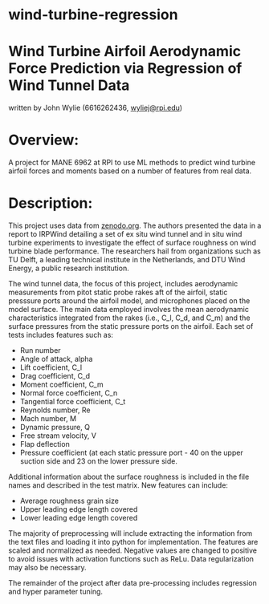 # wind-turbine-regression
# Wind Turbine Airfoil Aerodynamic Force Prediction via Regression of Wind Tunnel Data
written by John Wylie (6616262436, wyliej@rpi.edu)

# Overview:
A project for MANE 6962 at RPI to use ML methods to predict wind turbine airfoil forces and moments based on a number of features from real data.

# Description:
This project uses data from [zenodo.org](https://zenodo.org/record/3482801). The authors presented the data in a report to IRPWind detailing a set of ex situ wind tunnel and in situ wind turbine experiments to investigate the effect of surface roughness on wind turbine blade performance. The researchers hail from organizations such as TU Delft, a leading technical institute in the Netherlands, and DTU Wind Energy, a public research institution.

The wind tunnel data, the focus of this project, includes aerodynamic measurements from pitot static probe rakes aft of the airfoil, static presssure ports around the airfoil model, and microphones placed on the model surface. The main data employed involves the mean aerodynamic characteristics integrated from the rakes (i.e., C_l, C_d, and C_m) and the surface pressures from the static pressure ports on the airfoil. Each set of tests includes features such as: 
* Run number
* Angle of attack, alpha
* Lift coefficient, C_l
* Drag coefficient, C_d
* Moment coefficient, C_m
* Normal force coefficient, C_n
* Tangential force coefficient, C_t
* Reynolds number, Re
* Mach number, M
* Dynamic pressure, Q
* Free stream velocity, V
* Flap deflection
* Pressure coefficient (at each static pressure port - 40 on the upper suction side and 23 on the lower pressure side.

Additional information about the surface roughness is included in the file names and described in the test matrix. New features can include:
* Average roughness grain size
* Upper leading edge length covered
* Lower leading edge length covered

The majority of preprocessing will include extracting the information from the text files and loading it into python for implementation. The features are scaled and normalized as needed. Negative values are changed to positive to avoid issues with activation functions such as ReLu. Data regularization may also be necessary.

The remainder of the project after data pre-processing includes regression and hyper parameter tuning.
